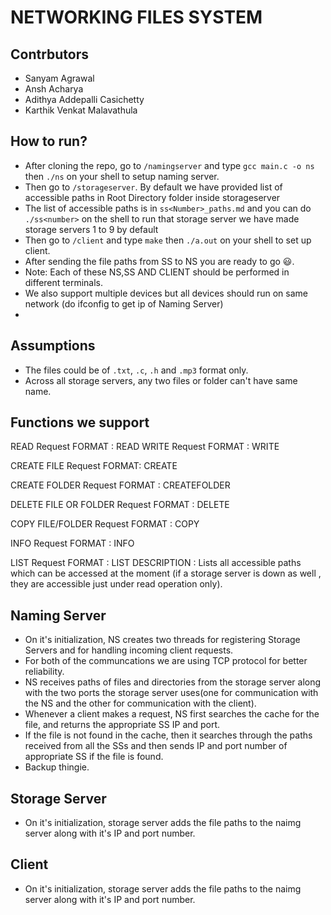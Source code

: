# NETWORKING FILES SYSTEM
## Contrbutors
* Sanyam Agrawal
* Ansh Acharya
* Adithya Addepalli Casichetty
* Karthik Venkat Malavathula

## How to run?
* After cloning the repo, go to `/namingserver` and type `gcc main.c -o ns` then `./ns` on your shell to setup naming server.
* Then go to `/storageserver`. By default we have provided list of accessible paths in Root Directory folder inside storageserver
* The list of accessible paths is in `ss<Number>_paths.md` and you can do `./ss<number>` on the shell to run that storage server we have made storage servers 1 to 9 by default
* Then go to `/client` and type `make` then `./a.out` on your shell to set up client.
* After sending the file paths from SS to NS you are ready to go :smiley:.
* Note: Each of these NS,SS AND CLIENT should be performed in different terminals.
* We also support multiple devices but all devices should run on same network (do ifconfig to get ip of Naming Server)
* 
## Assumptions
* The files could be of `.txt`, `.c`, `.h` and `.mp3` format only.
* Across all storage servers, any two files or folder can't have same name.

## Functions we support
READ Request
FORMAT :
READ <file path>
WRITE Request
FORMAT :
WRITE <file path>

CREATE FILE Request
FORMAT:
CREATE <path> <file name>

CREATE FOLDER Request
FORMAT :
CREATEFOLDER <path> <folder name>

DELETE FILE OR FOLDER Request
FORMAT :
DELETE <path>

COPY FILE/FOLDER Request
FORMAT :
COPY <src> <dest>

INFO Request
FORMAT :
INFO <path>

LIST Request
FORMAT :
LIST
DESCRIPTION :
Lists all accessible paths which can be accessed at the moment (if a storage server is down as well , they are accessible just under read operation only).

## Naming Server
* On it's initialization, NS creates two threads for registering Storage Servers and for handling incoming client requests.
* For both of the communcations we are using TCP protocol for better reliability.
* NS receives paths of files and directories from the storage server along with the two ports the storage server uses(one for communication with the NS and the other for communication with the client).
* Whenever a client makes a request, NS first searches the cache for the file, and returns the appropriate SS IP and port.
* If the file is not found in the cache, then it searches through the paths received from all the SSs and then sends IP and port number of appropriate SS if the file is found.
* Backup thingie.
 
## Storage Server
* On it's initialization, storage server adds the file paths to the naimg server along with it's IP and port number. 
## Client 
* On it's initialization, storage server adds the file paths to the naimg server along with it's IP and port number.

